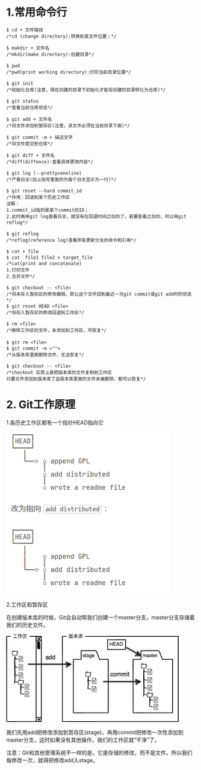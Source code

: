 # 1.常用命令行

```
$ cd + 文件路径
/*cd (change directory):转换到某文件位置；*/
```

```
$ makdir + 文件名
/*mkdir(make directory):创建目录*/
```

```
$ pwd 
/*pwd(print working directory):打印当前目录位置*/
```

```
$ git init
/*初始化仓库(注意，得在创建的目录下初始化才能将创建的目录转化为仓库)*/
```

```
$ git status
/*查看当前仓库状态*/
```

```
$ git add + 文件名
/*将文件添加到暂存区(注意，该文件必须在当前目录下面)*/
```

```
$ git commit -m + 描述文字
/*将文件提交到仓库*/
```

```
$ git diff + 文件名
/*diff(diffence):查看具体更改内容*/
```

```
$ git log (--pretty=oneline)
/*产看日志(加上括号里面的为每个日志显示为一行)*/
```

```
$ git reset --hard commit_id
/*作用：回滚到某个历史工作区
注解：
1.commit_id指的是某个commit的ID；
2.此时再用git log查看日志，就没有在回退时间之后的了。若要查看之后的，可以用git reflog*/
```

```
$ git reflog
/*reflog(reference log)查看所有更新分支的命令和引用*/
```

```
$ cat + file
$ cat  file1 file2 > target_file
/*cat(print and concatenate)
1.打印文件
2.合并文件*/
```

```
$ git checkout -- <file>
/*将未存入暂存区的修改撤销，即让这个文件回到最近一次git commit或git add时的状态*/
$ git reset HEAD <file>
/*将存入暂存区的修改回退到工作区*/
```



```
$ rm <file>
/*删除工作区的文件，未添加到工作区，可恢复*/

$ git rm <file>
$ git commit -m <"">
/*从版本库里面删除文件，无法恢复*/
```



```
$ git checkout -- <file>
/*checkout 实质上是把版本库的文件复制到工作区
只要文件添加到版本库了且版本库里面的文件未被删除，都可以恢复*/
```



# 2. Git工作原理

1.各历史工作区都有一个指针HEAD指向它

![](pictures/learn_git_bash/1.png)

2.工作区和暂存区

在创建版本库的时候，Git会自动帮我们创建一个master分支，master分支存储着我们的历史文件。

![](pictures/learn_git_bash/2.jpg)

我们先用add把修改添加到暂存区(stage)，再用commit把修改一次性添加到master分支，这时如果没有其他操作，我们的工作区就“干净”了。

注意：Git和其他管理系统不一样的是，它是存储的修改，而不是文件。所以我们每修改一次，就得把修改add入stage。

